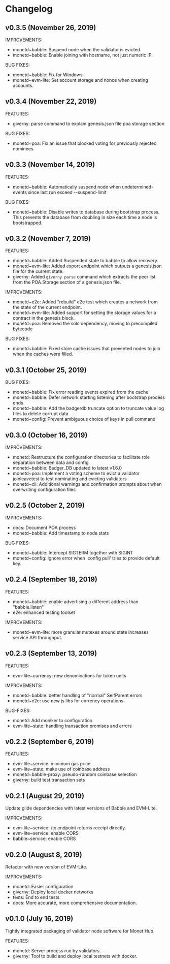 
# Changelog

## v0.3.5 (November 26, 2019)

IMPROVEMENTS:

- monetd~babble: Suspend node when the validator is evicted.
- monetd~babble: Enable joining with hostname, not just numeric IP. 

BUG FIXES:

- monetd~babble: Fix for Windows.
- monetd~evm-lite: Set account storage and nonce when creating accounts.

## v0.3.4 (November 22, 2019)

FEATURES: 

-  giverny:  parse command to explain genesis.json file poa storage section

BUG FIXES:

-  monetd~poa: Fix an issue that blocked voting for previously rejected 
               nominees.


## v0.3.3 (November 14, 2019)

FEATURES:

- monetd~babble: Automatically suspend node when undetermined-events since last
                 run exceed --suspend-limit
            
BUG FIXES:

- monetd~babble: Disable writes to database during bootstrap process. This 
                 prevents the database from doubling in size each time a node is
                 bootstrapped.

## v0.3.2 (November 7, 2019)

FEATURES:

- monetd~babble:   Added Suspended state to babble to allow recovery.
- monetd~evm-lite: Added export endpoint which outputs a genesis.json file for
                   the current state.
- giverny:         Added `giverny parse` command which extracts the peer list
                   from the POA.Storage section of a genesis.json file. 

IMPROVEMENTS:

- monetd~e2e:      Added "rebuild" e2e test which creates a network from the 
                   state of the current endpoint.
- monetd~evm-lite: Added support for setting the storage values for a contract
                   in the genesis block.        
- monetd~poa:      Removed the solc dependency, moving to precompiled bytecode
                                               
BUG FIXES:

- monetd~babble:   Fixed store cache issues that prevented nodes to join when
                   the caches were filled.

## v0.3.1 (October 25, 2019)

BUG FIXES:

- monetd~babble: Fix error reading events expired from the cache
- monetd~babble: Defer network starting listening after bootstrap process ends
- monetd~babble: Add the badgerdb truncate option to truncate value log files to
                 delete corrupt data
- monetd~config: Prevent ambiguous choice of keys in pull command

## v0.3.0 (October 16, 2019)

IMPROVEMENTS:

- monetd:        Restructure the configuration directories to facilitate role
                 separation between data and config
- monetd~babble: Badger_DB updated to latest v1.6.0
- monetd~poa:    Implement a voting scheme to evict a validator
                 joinleavetest to test nominating and evicting validators
- monetd~cli:    Additional warnings and confirmation prompts about when
                 overwriting configuration files

## v0.2.5 (October 2, 2019)

IMPROVEMENTS:

- docs: Document POA process
- monetd~babble: Add timestamp to node stats

BUG FIXES:

- monetd~babble: Intercept SIGTERM together with SIGINT
- monetd~config: Ignore error when 'config pull' tries to provide default key.

## v0.2.4 (September 18, 2019)

FEATURES:

- monetd~babble: enable advertising a different address than "babble.listen"
- e2e: enhanced testing toolset

IMPROVEMENTS:

- monetd~evm-lite: more granular mutexes around state increases service API
                   throughput.

## v0.2.3 (September 13, 2019)

FEATURES:

- evm-lite~currency: new denominations for token units

IMPROVEMENTS:

- monetd~babble: better handling of "normal" SelfParent errors
- monetd~e2e: use new js libs for currency operations

BUG-FIXES: 

- monetd: Add moniker to configuration
- evm-lite~state: handling transaction promises and errors

## v0.2.2 (September 6, 2019)

FEATURES:

- evm-lite~service: minimum gas price
- evm-lite~state: make use of coinbase address
- monetd~babble-proxy: pseudo-random coinbase selection
- giverny: build test transaction sets

## v0.2.1 (August 29, 2019)

Update glide dependencies with latest versions of Babble and EVM-Lite.

IMPROVEMENTS:

* evm-lite~service: /tx endpoint returns receipt directly.
* evm-lite~service: enable CORS
* babble~service: enable CORS

## v0.2.0 (August 8, 2019)

Refactor with new version of EVM-Lite.

IMPROVEMENTS:

* monetd: Easier configuration
* giverny: Deploy local docker networks
* tests: End to end tests
* docs: More accurate, more comprehensive documentation. 

## v0.1.0 (July 16, 2019)

Tightly integrated packaging of validator node software for Monet Hub.

FEATURES:

- monetd: Server process run by validators.
- giverny: Tool to build and deploy local testnets with docker.
